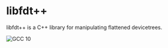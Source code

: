 libfdt++
========

libfdt++ is a C++ library for manipulating flattened devicetrees.

![GCC 10](https://github.com/apexrtos/libfdtxx/workflows/GCC%2010/badge.svg)
